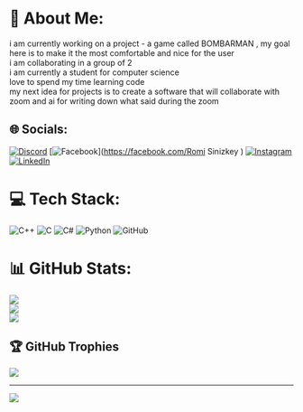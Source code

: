 # 💫 About Me:
i am currently working on a project - a game called BOMBARMAN , my goal here is to make it the most comfortable and nice  for the user<br>i am collaborating in a group of 2 <br>i am currently a student for computer science <br>love to spend my time learning code <br>my next idea for projects is to create a software that will collaborate with zoom and ai for writing down what said during the zoom <br>


## 🌐 Socials:
[![Discord](https://img.shields.io/badge/Discord-%237289DA.svg?logo=discord&logoColor=white)](https://discord.gg/https://discord.gg/xWu87gyu) [![Facebook](https://img.shields.io/badge/Facebook-%231877F2.svg?logo=Facebook&logoColor=white)](https://facebook.com/Romi Sinizkey ) [![Instagram](https://img.shields.io/badge/Instagram-%23E4405F.svg?logo=Instagram&logoColor=white)](https://instagram.com/roma_sinizkey) [![LinkedIn](https://img.shields.io/badge/LinkedIn-%230077B5.svg?logo=linkedin&logoColor=white)](https://linkedin.com/in/https://github.com/RomiHAC) 

# 💻 Tech Stack:
![C++](https://img.shields.io/badge/c++-%2300599C.svg?style=for-the-badge&logo=c%2B%2B&logoColor=white) ![C](https://img.shields.io/badge/c-%2300599C.svg?style=for-the-badge&logo=c&logoColor=white) ![C#](https://img.shields.io/badge/c%23-%23239120.svg?style=for-the-badge&logo=csharp&logoColor=white) ![Python](https://img.shields.io/badge/python-3670A0?style=for-the-badge&logo=python&logoColor=ffdd54) ![GitHub](https://img.shields.io/badge/github-%23121011.svg?style=for-the-badge&logo=github&logoColor=white)
# 📊 GitHub Stats:
![](https://github-readme-stats.vercel.app/api?username=RomiHac&theme=dark&hide_border=false&include_all_commits=true&count_private=true)<br/>
![](https://github-readme-streak-stats.herokuapp.com/?user=RomiHac&theme=dark&hide_border=false)<br/>
![](https://github-readme-stats.vercel.app/api/top-langs/?username=RomiHac&theme=dark&hide_border=false&include_all_commits=true&count_private=true&layout=compact)

## 🏆 GitHub Trophies
![](https://github-profile-trophy.vercel.app/?username=RomiHac&theme=radical&no-frame=false&no-bg=false&margin-w=4)

---
[![](https://visitcount.itsvg.in/api?id=RomiHac&icon=5&color=0)](https://visitcount.itsvg.in)

<!-- Proudly created with GPRM ( https://gprm.itsvg.in ) -->
